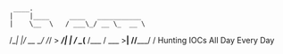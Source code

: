      ____.
    |    |____     ____   ___________
    |    \__  \   / ___\_/ __ \_  __ \
/\__|    |/ __ \_/ /_/  >  ___/|  | \/
\________(____  /\___  / \___  >__|
              \//_____/      \/        Hunting IOCs All Day Every Day
